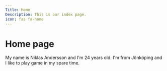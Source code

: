 ```yaml
---
Title: Home
Description: This is our index page.
icon: fas fa-home
---
```


Home page
==========================

My name is Niklas Andersson and I'm 24 years old. I'm from Jönköping and I like to play game in my spare time.
